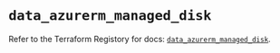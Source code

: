 # `data_azurerm_managed_disk`

Refer to the Terraform Registory for docs: [`data_azurerm_managed_disk`](https://www.terraform.io/docs/providers/azurerm/d/managed_disk).
